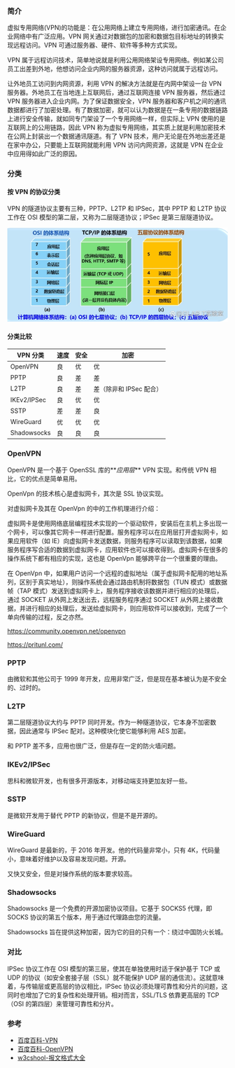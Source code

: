 ### 简介

虚拟专用网络(VPN)的功能是：在公用网络上建立专用网络，进行加密通讯。在企业网络中有广泛应用。VPN 网关通过对数据包的加密和数据包目标地址的转换实现远程访问。VPN 可通过服务器、硬件、软件等多种方式实现。

VPN 属于远程访问技术，简单地说就是利用公用网络架设专用网络。例如某公司员工出差到外地，他想访问企业内网的服务器资源，这种访问就属于远程访问。

让外地员工访问到内网资源，利用 VPN 的解决方法就是在内网中架设一台 VPN 服务器。外地员工在当地连上互联网后，通过互联网连接 VPN 服务器，然后通过 VPN 服务器进入企业内网。为了保证数据安全，VPN 服务器和客户机之间的通讯数据都进行了加密处理。有了数据加密，就可以认为数据是在一条专用的数据链路上进行安全传输，就如同专门架设了一个专用网络一样，但实际上 VPN 使用的是互联网上的公用链路，因此 VPN 称为虚拟专用网络，其实质上就是利用加密技术在公网上封装出一个数据通讯隧道。有了 VPN 技术，用户无论是在外地出差还是在家中办公，只要能上互联网就能利用 VPN 访问内网资源，这就是 VPN 在企业中应用得如此广泛的原因。

### 分类

#### 按 VPN 的协议分类

VPN 的隧道协议主要有三种，PPTP、L2TP 和 IPSec，其中 PPTP 和 L2TP 协议工作在 OSI 模型的第二层，又称为二层隧道协议；IPSec 是第三层隧道协议。

![OSI 模型](./images/osi.webp)

#### 分类比较

| VPN 分类    | 速度 | 安全 | 加密                    |
| ----------- | ---- | ---- | ----------------------- |
| OpenVPN     | 良   | 优   | 优                      |
| PPTP        | 良   | 差   | 差                      |
| L2TP        | 良   | 差   | 差（除非和 IPSec 配合） |
| IKEv2/IPSec | 良   | 优   | 优                      |
| SSTP        | 差   | 差   | 良                      |
| WireGuard   | 优   | 优   | 优                      |
| Shadowsocks | 良   | 良   | 良                      |

### OpenVPN

OpenVPN 是一个基于 OpenSSL 库的**_应用层_** VPN 实现。和传统 VPN 相比，它的优点是简单易用。

OpenVpn 的技术核心是虚拟网卡，其次是 SSL 协议实现。

对虚拟网卡及其在 OpenVpn 的中的工作机理进行介绍：

虚拟网卡是使用网络底层编程技术实现的一个驱动软件，安装后在主机上多出现一个网卡，可以像其它网卡一样进行配置。服务程序可以在应用层打开虚拟网卡，如果应用软件（如 IE）向虚拟网卡发送数据，则服务程序可以读取到该数据，如果服务程序写合适的数据到虚拟网卡，应用软件也可以接收得到。虚拟网卡在很多的操作系统下都有相应的实现，这也是 OpenVpn 能够跨平台一个很重要的理由。

在 OpenVpn 中，如果用户访问一个远程的虚拟地址（属于虚拟网卡配用的地址系列，区别于真实地址），则操作系统会通过路由机制将数据包（TUN 模式）或数据帧（TAP 模式）发送到虚拟网卡上，服务程序接收该数据并进行相应的处理后，通过 SOCKET 从外网上发送出去，远程服务程序通过 SOCKET 从外网上接收数据，并进行相应的处理后，发送给虚拟网卡，则应用软件可以接收到，完成了一个单向传输的过程，反之亦然。

https://community.openvpn.net/openvpn

https://pritunl.com/

### PPTP

由微软和其他公司于 1999 年开发，应用非常广泛，但是现在基本被认为是不安全的、过时的。

### L2TP

第二层隧道协议大约与 PPTP 同时开发。作为一种隧道协议，它本身不加密数据，因此通常与 IPSec 配对。这种模块化使它能够利用 AES 加密。

和 PPTP 差不多，应用也很广泛，但是存在一定的防火墙问题。

### IKEv2/IPSec

思科和微软开发，也有很多开源版本，对移动端支持更加友好一些。

### SSTP

是微软开发用于替代 PPTP 的新协议，但是不是开源的。

### WireGuard

WireGuard 是最新的，于 2016 年开发。他的代码量非常小，只有 4K，代码量小，意味着好维护以及容易发现问题。开源。

又快又安全，但是对操作系统的版本要求较高。

### Shadowsocks

Shadowsocks 是一个免费的开源加密协议项目。它基于 SOCKS5 代理，即 SOCKS 协议的第五个版本，用于通过代理路由您的流量。

Shadowsocks 旨在提供这种加密，因为它的目的只有一个：绕过中国防火长城。

### 对比

IPSec 协议工作在 OSI 模型的第三层，使其在单独使用时适于保护基于 TCP 或 UDP 的协议（如安全套接子层（SSL）就不能保护 UDP 层的通信流）。这就意味着，与传输层或更高层的协议相比，IPSec 协议必须处理可靠性和分片的问题，这同时也增加了它的复杂性和处理开销。相对而言，SSL/TLS 依靠更高层的 TCP（OSI 的第四层）来管理可靠性和分片。

### 参考

- [百度百科-VPN](https://baike.baidu.com/item/%E8%99%9A%E6%8B%9F%E4%B8%93%E7%94%A8%E7%BD%91%E7%BB%9C/8747869?fromtitle=VPN&fromid=382304&fr=aladdin#reference-2)
- [百度百科-OpenVPN](https://baike.baidu.com/item/OpenVPN/10718662?fr=aladdin)
- [w3cshool-报文格式大全](https://www.w3cschool.cn/completemessageformat/)
